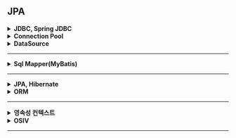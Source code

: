 ## JPA

<details>
    <summary><b>JDBC, Spring JDBC</b></summary>

## 정리
### JDBC 란?
- 자바의 데이터 액세스 기술의 기본이 되는 로우 레벨 API 이다.
- 표준 인터페이스를 제공하고 여러 DB 벤더가 해당 인터페이스를 구현한 드라이버를 제공한다.
- 문제점
  - 쿼리를 실행하기 위해 많은 코드를 작성해야 한다.
  - DB 에 따라 정보가 달라져, 일관성이 없는 체크 예외가 발생한다.
- 장점
  - 표준화된 방식으로 데이터 액세스를 할 수 있다.
  - 러닝 커브가 크지 않다.
#### 실행 과정
1. Connection 을 가져온다.
2. SQL 을 담은 Statement(또는 PreparedStatement) 를 만든다.
3. Statement 를 실행한다.
4. Result 를 받아 객체로 옮긴다.
5. Connection, Statement, ResultSet 등 사용하지 않는 리소스를 해제한다.
6. JDBC API 가 만드는 예외를 처리한다.
### Spring JDBC 란?
- JDBC 의 장점과 단순성은 유지하고 문제를 해결하여 편리하게 사용할 수 있게 만든 API
#### DB 접근 방법
- JdbcTemplate
  - 가장 클래식하고 기본인 접근 방식
- NamedParameterJdbcTemplate
  - `?` 로 파라미터를 매핑하는 것 대신 이름으로 매핑
  - 파라미터가 여러 개 있을 때 유리하다.
- SimpleJdbcInsert, SimpleJdbcCall
  - DB 가 제공해주는 메타 데이터를 이용하여 코드 작성을 최소화해준다.
  - 메타 데이터에서 컬럼 정보와 파라미터 정보를 가져와서 삽입용 SQL 과 프로시저를 호출하기 때문에 편리하다.
  - 메타데이터를 제공하지 않는 DB 에서는 사용할 수 없다.
#### 제공하는 편의 기능
- Connection 열기와 닫기: 트랜잭션과 연계되어 커넥션 관리를 해준다.
- Statement 준비와 닫기
- Statement 실행
- ResultSet Loop 처리
- Exception 처리와 반환: CheckedException 인 SQLException 을 DataAccessException 으로 변환한다.
- Transaction 처리
## 참조
- https://docs.spring.io/spring-framework/reference/data-access/jdbc/choose-style.html
</details>

<details>
    <summary><b>Connection Pool</b></summary>

## 정리
### Connection 이란?
- DB 를 사용하기 위해 DB 와 애플리케이션 간 통신을 할 수 있는 수단
### Connection Pool 이란?
- Connection 객체들을 모아둔 공간
- 사용자의 요청이 올 때마다 Connection 을 생성하고 끊는 작업은 매우 비효율적이므로 Connection Pool 을 사용한다.
## 참조

</details>

<details>
    <summary><b>DataSource</b></summary>

## 정리
### 
### DBCP
- WAS 가 실행되면서 일정량의 Connection 객체를 미리 만들어서 Pool 에 저장했다가, 클라이언트 요청이 오면 Connection 객체를 빌려주고 해당 객체의 임무가 완료되면 다시 Connection 객체를 반납받아서 Pool 에 저장하는 프로그래밍 기법
### 장점
- DB 접속 설정 객체를 미리 만들어 메모리에 등록하기 때문에 생성, 삭제 작업이 사라지므로 효율적이다.
- DB Connection 수를 제한할 수 있어 과도한 접속으로 인한 서버 자원 고갈 방지가 가능하다.
- DB 접속 모듈을 공통화하여 DB 서버 환경이 바뀔경우 대처가 쉽다.
### 고려할 점
- 동시 접속자가 많을 경우
  - Connection 은 한정되어 있으므로 사용할 수 있는 Connection 객체가 반납될 때까지 대기해야 한다.
  - 이를 위해 Connection 의 제한을 크게 잡으면 사용자의 대기 시간은 줄어들지만, 메모리 소모가 크고,
  - 작게 잡으면 대기 시간이 길어진다.
- Connection Pool 이 커지게 되면?
  - 하나의 Connection 은 하나의 Thread 가 담당한다. 따라서 Thread Pool 과 Connection Pool 의 크기를 적절히 조절해야 한다.
  - Thread Pool <<< Connection Pool 인 경우 (Connection Pool 만 크기 증가)
    - 놀게 되는 Connection 이 많아지므로 효율적인 메모리 사용이 아니다.
  - Thread Pool, Connection Pool 둘 다 크기 증가인 경우
    - 노는 Connection 이 많아져 Thread 를 추가하게 되면 다음의 문제가 발생할 수 있다.
    - Thread 증가로 인해 Context Switching 이 발생한다.
    - Disk 경합 측면에서 성능 한계가 발생한다.
      - DB 는 하드디스크 하나 당 하나의 I/O 를 처리하기 때문에 병목이 발생할 수 있다.
- 적당한 Connection Pool 의 크기는? (Hikari CP)
  - Hikari CP 위키를 보면 다음 공식을 제안한다.
  - `Pool Size = Tn * (Cm - 1) + 1`
  - Tn: 전체 Thread 갯수
  - Cm: 하나의 Task 에서 동시에 필요한 Connection 수
### Hikari CP 란?
- 스프링 부터 2.0 버전부터 기본으로 사용하는 DBCP 이다.
- 장점
  - 적은 메모리 사용량
  - 높은 처리량
  - 작은 코드 베이스
  - 풍부한 구성 옵션
  - 스레드 안정성
- 설정 옵션
  - minimum-idle: Connection Pool 에 유지 가능한 최소 커넥션 개수
  - maximum-pool-size: Connection Pool 에 유지 가능한 최대 커넥션 개수
  - idle-timeout: Connection 이 Pool 에서 유휴상태(사용하지 않는 상태)로 남을 수 있는 최대 시간
  - pool-name: Connection Pool 이름
  - max-lifetime: Connection 의 최대 유지 가능 시간
  - connection-timeout: Pool 에서 Connection 을 구할 때 대기시간, 대기시간안에 구하지 못하면 Exception
  - connection-test-query: Connection 이 잘 되었는지 확인하는 TEST SQL
## 참조
- https://techblog.woowahan.com/2663/
- https://steady-coding.tistory.com/564
- https://dkswnkk.tistory.com/685
</details>

---

<details>
    <summary><b>Sql Mapper(MyBatis)</b></summary>

## 정리
### SQL Mapper 란?
- 객체와 관계형 데이터베이스의 데이터를 개발자가 작성한 SQL 로 매핑시켜주는 프레임워크
### 장단점
- 장점
  - JDBC 를 사용하는 것에 비해 코드 작성이 간편하다.
  - XML 을 통해 관리하기 때문에 변경에 용이하고 유지보수가 편하다.
- 단점
  - DBMS 에 따라 SQL 문법이 다르기 때문에 이에 종속적이다.
  - SQL 을 직접 작성해야 한다.
  - 객체 모델과 관계 모델을 따로 관리해야 한다. 
## 참조

</details>

---

<details>
    <summary><b>JPA, Hibernate</b></summary>

## 정리
### JPA 이란?
- Java 진영의 ORM 기술 표준이다.
### 장단점
- 장점
  - 객체지향적으로 데이터를 관리할 수 있다.
  - 데이터베이스에 종속적이지 않다.
  - 1차 캐시, 쓰기 지연, 변경 감지, 지연 로딩 등으로 성능 상으로 이점이 존재한다.
  - 생산성과 유지보수가 뛰어나다.
- 단점
  - 복잡한 쿼리를 작성하기 힘들다.
  - 러닝커브가 존재한다.
  - 제대로 사용하지 못하면 성능이 오히려 떨어진다.
### Hibernate 란?
- JPA 의 구현체이다.
## 참조
- https://incheol-jung.gitbook.io/docs/study/jpa/2020-04-07-jpa-chap1
</details>

<details>
    <summary><b>ORM</b></summary>

## 정리
### ORM 이란?
- 객체와 관계형 데이터베이스를 매핑한다는 의미이다.
- 객체와 테이블을 매핑하여 패러다임 불일치를 개선한다.
## 참조
</details>

---

<details>
    <summary><b>영속성 컨텍스트</b></summary>

## 정리
### 영속성 컨텍스트란?
- 서버와 데이터베이스 사이에 엔티티를 저장하는 논리적인 영역
- 엔티티 매니저는 영속성 컨텍스트에 엔티티를 저장하고 관리한다.
### 엔티티 생명 주기
- 비영속
  - 영속성 컨텍스트와 관계가 없는 상태
  - 단순 생성만한 상태
- 영속
  - 영속성 컨텍스트에 저장된 상태
  - 영속성 컨텍스트에 관리되는 상태
- 준영속
  - 영속성 컨텍스트에 저장되었다가 분리된 상태
  - 영속 상태의 엔티티를 영속성 컨텍스트가 관리하지 않은 상태
  - em.detach(), em.close(), em.clear()
- 삭제
  - 삭제된 상태
  - em.remove()
### 특징
- 식별자
  - 엔티티를 식별자 값을 이용하여 구분한다.
  - 영속 상태에서는 반드시 식별자 값이 존재해야 한다.
- 저장
  - 영속성 컨텍스트에 저장된 엔티티는 트랜잭션이 끝날 때 보통 저장된다.
  - 플러시라고 한다.
### 장점
#### 1차 캐시
- 엔티티를 조회할 때 1차 캐시에서 조회한다. 만약 없으면 데이터베이스에서 조회하여 1차 캐시로 가져온다. 
- 데이터베이스를 조회하지 않고 메모리에서 조회하기 때문에 성능상으로 이점이 있다.
- 2차 캐시: 어플리케이션 범위의 캐시로 어플리케이션이 종료될 때까지 유지된다. 
  - 동시성을 위해 캐싱한 객체를 복사해서 반환한다. (동일성을 보장하지 않는다.)
  - 하이버네이트에서 지원하는 2차 캐시
    - 엔티티 캐시: 엔티티 단위로 캐시. 식별자로 엔티티를 조회하거나 컬렉션이 아닌 연관된 엔티티 조회할 때 사용
    - 컬렉션 캐시: 엔티티와 연관된 컬렉션 캐시. 컬렉션이 엔티티를 담고 있는 경우, 식별자 값만 캐시
    - 쿼리 캐시: 쿼리와 파라미터 정보를 키로 사용해서 캐시. 결과가 엔티티일 경우, 식별자만 캐시
#### 동일성 보장
- == 연산이 가능하다.
- 식별자가 동일하게 엔티티를 조회하면 항상 같은 객체가 나온다.
- 다른 영속성 컨텍스트에서는 다음 특징이 존재한다.
  - == 비교에 실패한다.
  - 따라서 식별자 값이나 동등성 비교(`equals()`)를 진행해야 한다.
  - 하지만 식별자는 영속 상태일 때만 가능하고, 비즈니스 키를 사용한 동등성 비교가 주로 권장된다. 
#### 쓰기 지연
- 트랜잭션이 커밋될 때까지 쿼리를 보내지 않고 한번에 보낼 수 있다.
- 등록 쿼리는 한번에 보냄으로써 성능을 최적화 할 수 있다.
#### 변경 감지(더티 체킹)
- 영속 상테의 엔티티의 값을 변경하면 쿼리가 날라간다.
- 원래 값과 커밋 시점의 값을 비교하여 update 쿼리를 날린다.
#### 지연 로딩
- 엔티티와 관계가 맺어진 엔티티를 조회할 때 사용 시점에 쿼리를 날려 가져온다.
## 참조
- https://incheol-jung.gitbook.io/docs/q-and-a/spring/persistence-context
</details>

<details>
    <summary><b>OSIV</b></summary>

## 정리
### OSIV 란?
- Open Session in View 의 약자로 영속성 컨텍스트를 뷰까지 열여둔다는 의미이다.
- 뷰 영역(Controller 포함)까지 열리면 여기서도 지연 로딩을 사용할 수 있다.
### 단점
- 같은 영속성 컨텍스트를 여러 트랜잭션이 공유할 수 있다.
- 프레젠테이션 계층에서 엔티티를 수정하고 트랜잭션으로 들어오면 엔티티가 수정된다.
- 프레젠테이션 계층에서 지연로딩에 의한 SQL 이 실행되기 때문에 성능 튜닝 시 확인할 부분이 늘어난다.
### 대안
- Facade
  - 파사드 계층을 초기화해서 준영속 상태가 되기 전에 프록시를 초기화한다.
- DTO
  - DTO 로 변환하여 반환한다.
## 참조
- https://incheol-jung.gitbook.io/docs/q-and-a/spring/osiv
</details>

---